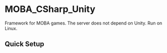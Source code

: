 # MOBA_CSharp_Unity
Framework for MOBA games. The server does not depend on Unity. Run on Linux.
## Quick Setup
